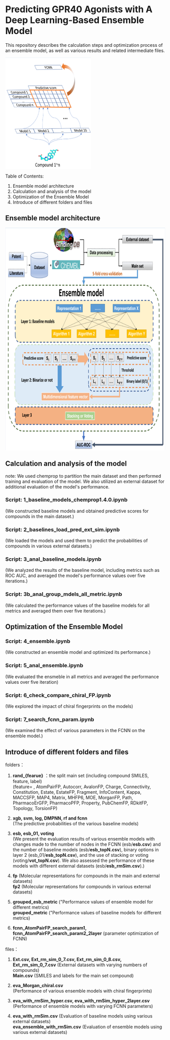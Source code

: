 # Predicting GPR40 Agonists with A Deep Learning-Based Ensemble Model
This repository describes the calculation steps and optimization process of an ensemble model, as well as various results and related intermediate files.

<a href="url"><img src="./docs/image1.png" align="center" height="350" width="270" ></a>

Table of Contents:

1. Ensemble model architecture
2. Calculation and analysis of the model
3. Optimization of the Ensemble Model
4. Introduce of different folders and files

## Ensemble model architecture
<a href="url"><img src="./docs/image2.png" align="center" height="700" width="830" ></a>

## Calculation and analysis of the model
note: We used chemprop to partition the main dataset and then performed training and evaluation of the model. We also utilized an external dataset for additional evaluation of the model's performance.

### Script: **1_baseline_models_chemprop1.4.0.ipynb**  
(We constructed baseline models and obtained predictive scores for compounds in the main dataset.)

### Script: **2_baselines_load_pred_ext_sim.ipynb**  
(We loaded the models and used them to predict the probabilities of compounds in various external datasets.)

### Script: **3_anal_baseline_models.ipynb**  
(We analyzed the results of the baseline model, including metrics such as ROC AUC, and averaged the model's performance values over five iterations.)

### Script: **3b_anal_group_mdels_all_metric.ipynb**  
(We calculated the performance values of the baseline models for all metrics and averaged them over five iterations.)

## Optimization of the Ensemble Model

### Script: **4_ensemble.ipynb**  
(We constructed an ensemble model and optimized its performance.)

### Script: **5_anal_ensemble.ipynb**  
(We evaluated the ensmeble in all metrics and averaged the performance values over five iteration)

### Script: **6_check_compare_chiral_FP.ipynb**  
(We explored the impact of chiral fingerprints on the models)

### Script: **7_search_fcnn_param.ipynb**  
(We examined the effect of various parameters in the FCNN on the ensemble model.)

## Introduce of different folders and files

folders：

1. **rand_{fearue}** ：the split main set (including compound SMILES, feature, label)  
(feature= , AtomPairFP, Autocorr, AvalonFP, Charge, Connectivity, Constitution, Estate, EstateFP, Fragment, InfoContent, Kappa, MACCSFP, MAP4, Matrix, MHFP6, MOE, MorganFP, Path, PharmacoErGFP, PharmacoPFP, Property, PubChemFP, RDkitFP, Topology, TorsionFP)

2. **xgb, svm, log, DMPNN, rf and fcnn**  
(The predictive probabilities of the various baseline models)

3. **esb, esb_01, voting**  
(We present the evaluation results of various ensemble models with changes made to the number of nodes in the FCNN (esb/**esb.csv**) and the number of baseline models (esb/**esb_topN.csv**), binary options in layer 2 (esb_01/**esb_topN.csv**), and the use of stacking or voting (voting/**vot_topN.csv**). We also assessed the performance of these models with different external datasets (esb/**esb_rmSim.csv**).)  

4. **fp** (Molecular representations for compounds in the main and external datasets)  
 **fp2** (Molecular representations for compounds in various external datasets)

5. **grouped_esb_metric** ("Performance values of ensemble model for different metrics)  
**grouped_metric** ("Performance values of baseline models for different metrics)

6. **fcnn_AtomPairFP_search_param1, fcnn_AtomPairFP_search_param2_2layer** (parameter optimization of FCNN)

files：

1. **Ext.csv, Ext_rm_sim_0_7.csv, Ext_rm_sim_0_8.csv, Ext_rm_sim_0_7.csv** (External datasets with varying numbers of compounds)  
**Main.csv** (SMILES and labels for the main set compound)

2. **eva_Morgan_chiral.csv**  
(Performance of various ensemble models with chiral fingerprints)

3. **eva_with_rmSim_hyper.csv, eva_with_rmSim_hyper_2layer.csv**  
(Performance of ensemble models with varying FCNN parameters)

4. **eva_with_rmSim.csv** (Evaluation of baseline models using various external datasets)  
**eva_ensemble_with_rmSim.csv** (Evaluation of ensemble models using various external datasets)
